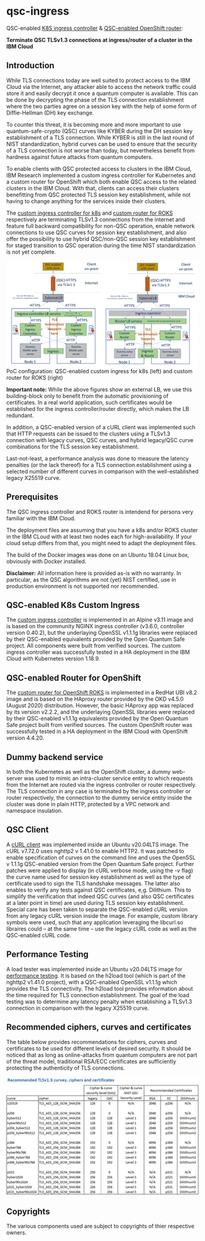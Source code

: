 # qsc-ingress
QSC-enabled [K8S ingress controller](./kubernetes/nginx) &amp; [QSC-enabled OpenShift router](./openshift): 

**Terminate QSC TLSv1.3 connections at ingress/router of a cluster in the IBM Cloud**

## Introduction
While TLS connections today are well suited to protect access to the IBM Cloud via the Internet, any attacker able to access the network traffic could store it and easily decrypt it once a quantum computer is available. This can be done by decrypting the phase of the TLS connection establishment where the two parties agree on a session key with the help of some form of Diffie-Hellman (DH) key exchange. 

To counter this threat, it is becoming more and more important to use quantum-safe-crypto (QSC) curves like KYBER during the DH session key establishment of a TLS connection. While KYBER is still in the last round of NIST standardization, hybrid curves can be used to ensure that the security of a TLS connection is not worse than today, but nevertheless benefit from hardness against future attacks from quantum computers. 

To enable clients with QSC protected access to clusters in the IBM Cloud, IBM Research implemented a custom ingress controller for Kubernetes and a custom router for OpenShift which both enable QSC access to the related clusters in the IBM Cloud. With that, clients can access their clusters benefitting from QSC protected TLS session key establishment, while not having to change anything for the services inside their clusters.  

The [custom ingress controller for k8s](./kubernetes/nginx) and [custom router for ROKS](./openshift) respectively are terminating TLSv1.3 connections from the internet and feature full backward compatibility for non-QSC operation, enable network connections to use QSC curves for session key establishment, and also offer the possibility to use hybrid QSC/non-QSC session key establishment for staged transition to QSC operation during the time NIST standardization is not yet complete.   

![Overview](./images/Overview.jpg?raw=true)
PoC configuration: QSC-enabled custom ingress for k8s (left) and custom router for ROKS (right)

**Important note:** While the above figures show an external LB, we use this building-block only to benefit from the automatic provisioning of certificates. In a real world application, such certificates would be established for the ingress controller/router directly, which makes the LB redundant.

In addition, a QSC-enabled version of a cURL client was implemented such that HTTP requests can be issued to the clusters using a TLSv1.3 connection with legacy curves, QSC curves, and hybrid legacy/QSC curve combinations for the TLS session key establishment. 

Last-not-least, a performance analysis was done to measure the latency penalties (or the lack thereof) for a TLS connection establishment using a selected number of different curves in comparison with the well-established legacy X25519 curve.

## Prerequisites
The QSC ingress controller and ROKS router is intendend for persons very familiar with the IBM Cloud. 

The deployment files are assuming that you have a k8s and/or ROKS cluster in the IBM CLoud with at least two nodes each for high-availability. If your cloud setup differs from that, you might need to adapt the deployment files. 

The build of the Docker images was done on an Ubuntu 18.04 Linux box, obviously with Docker installed. 

**Disclaimer:** All information here is provided as-is with no warranty. In particular, as the QSC algorithms are not (yet) NIST certified, use in production environment is not supported nor recommended. 

## QSC-enabled K8s Custom Ingress 
The [custom ingress controller](./kubernetes/nginx) is implemented in an Alpine v3.11 image and is based on the community NGINX ingress controller (v3.6.0, controller version 0.40.2), but the underlaying OpenSSL v1.1.1g libraries were replaced by their QSC-enabled equivalents provided by the Open Quantum Safe project. All components were built from verified sources. The custom ingress controller was successfully tested in a HA deployment in the IBM Cloud with Kubernetes version 1.18.9.

## QSC-enabled Router for OpenShift
The [custom router for OpenShift ROKS](./openshift) is implemented in a RedHat UBI v8.2 image and is based on the HAproxy router provided by the OKD v4.5.0 (August 2020) distribution. However, the basic HAproxy app was replaced by its version v2.2.2, and the underlaying OpenSSL libraries were replaced by their QSC-enabled v1.1.1g equivalents provided by the Open Quantum Safe project built from verified sources. The custom OpenShift router was successfully tested in a HA deployment in the IBM Cloud with OpenShift version 4.4.20.

## Dummy backend service
In both the Kubernetes as well as the OpenShift cluster, a dummy web-server was used to mimic an intra-cluster service entity to which requests from the Internet are routed via the ingress controller or router respectively. The TLS connection in any case is terminated by the ingress controller or router respectively, the connection to the dummy service entity inside the cluster was done in plain HTTP, protected by a VPC network and namespace insulation.

## QSC Client
A [cURL client](./client/curl) was implemented inside an Ubuntu v20.04LTS image. The cURL v7.72.0 uses nghttp2 v 1.41.0 to enable HTTP2. It was patched to enable specification of curves on the command line and uses the OpenSSL v 1.1.1g QSC-enabled version from the Open Quantum Safe project. Further patches were applied to display (in cURL verbose mode, using the -v flag) the curve name used for session key establishment as well as the type of certificate used to sign the TLS handshake messages. The latter also enables to verify any tests against QSC certificates, e,g. Dilithium. This to simplify the verification that indeed QSC curves (and also QSC certificates at a later point in time) are used during TLS session key establishment. Special care has been taken to separate the QSC-enabled cURL version from any legacy cURL version inside the image. For example, custom library symbols were used, such that any application leveraging the libcurl.so libraires could – at the same time – use the legacy cURL code as well as the QSC-enabled cURL code.

## Performance Testing
A load tester was implemented inside an Ubuntu v20.04LTS image for [performance testing](./performance-testing). It is based on the h2load tool (which is part of the nghttp2 v1.41.0 project), with a QSC-enabled OpenSSL v1.1.1g which provides the TLS connectivity. The h2load tool provides information about the time required for TLS connection establishment. The goal of the load testing was to determine any latency penalty when establishing a TLSv1.3 connection in comparison with the legacy X25519 curve. 

## Recommended ciphers, curves and certificates
The table below provides recommendations for ciphers, curves and certificates to be used for different levels of desired security. It should be noticed that as long as online-attacks from quantum computers are not part of the threat model, traditional RSA/ECC certificates are sufficiently protecting the authenticity of TLS connections. 

![RecommendationsForUsage](./images/RecommendedCiphersCurvesCertificates.jpg?raw=true)

## Copyrights
The various components used are subject to copyrights of thier respective owners. 
